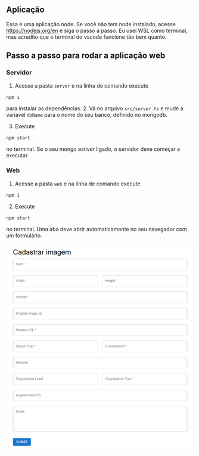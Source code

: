 ## Aplicação
Essa é uma aplicação node. Se você não tem node instalado, acesse https://nodejs.org/en e siga o passo a passo. 
Eu usei WSL como terminal, mas acredito que o terminal do vscode funcione tão bem quanto. 

## Passo a passo para rodar a aplicação web

### Servidor 
1. Acesse a pasta `server` e na linha de comando execute 
```
npm i
```
para instalar as dependências. 
2. Vá no arquivo `src/server.ts` e mude a variável `dbName` para o nome do seu banco, definido no mongodb. 

3. Execute 
```
npm start
```
no terminal. Se o seu mongo estiver ligado, o servidor deve começar a executar. 


### Web 
1. Acesse a pasta `web` e na linha de comando execute 
```
npm i
```
2. Execute 
```
npm start
```
no terminal. Uma aba deve abrir automaticamente no seu navegador com um formulário. 

![Screenshot do formulário](./screenshot.png?raw=true "Formulário")